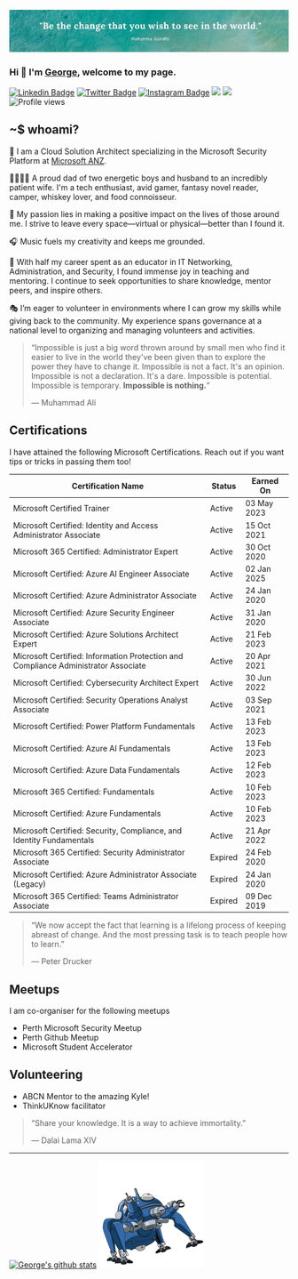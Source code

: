 ![](https://github.com/anothergeorgecoldham/anothergeorgecoldham/blob/main/images/header.jpg)
### Hi :beers: I'm [George](https://github.com/anothergeorgecoldham), welcome to my page.

[![Linkedin Badge](https://img.shields.io/badge/-LinkedIn-0e76a8?style=flat-square&logo=Linkedin&logoColor=white)](https://linkedin.com/in/georgecoldham)
[![Twitter Badge](https://img.shields.io/badge/-Twitter-00acee?style=flat-square&logo=Twitter&logoColor=white)](https://twitter.com/georgecoldham)
[![Instagram Badge](https://img.shields.io/badge/-Instagram-e4405f?style=flat-square&logo=Instagram&logoColor=white)](https://instagram.com/gcoldham/)
![](https://img.shields.io/github/last-commit/anothergeorgecoldham/anothergeorgecoldham?&style=flat-square)
![](https://img.shields.io/github/followers/anothergeorgecoldham?label=Follow&style=flat-square)
![Profile views](https://gpvc.arturio.dev/anothergeorgecoldham)
## ~$ whoami?
:office: I am a Cloud Solution Architect specializing in the Microsoft Security Platform at [Microsoft ANZ](https://www.microsoft.com).

:family_man_woman_boy_boy: A proud dad of two energetic boys and husband to an incredibly patient wife. I'm a tech enthusiast, avid gamer, fantasy novel reader, camper, whiskey lover, and food connoisseur.

:yellow_heart: My passion lies in making a positive impact on the lives of those around me. I strive to leave every space—virtual or physical—better than I found it.

:headphones: Music fuels my creativity and keeps me grounded.

:pray: With half my career spent as an educator in IT Networking, Administration, and Security, I found immense joy in teaching and mentoring. I continue to seek opportunities to share knowledge, mentor peers, and inspire others.

:performing_arts: I’m eager to volunteer in environments where I can grow my skills while giving back to the community. My experience spans governance at a national level to organizing and managing volunteers and activities.

>“Impossible is just a big word thrown around by small men who find it easier to live in the world they've been given than to explore the power they have to change it. Impossible is not a fact. It's an opinion. Impossible is not a declaration. It's a dare. Impossible is potential. Impossible is temporary. **Impossible is nothing.**”
>
>― Muhammad Ali

## Certifications

I have attained the following Microsoft Certifications.  Reach out if you want tips or tricks in passing them too!

| **Certification Name**                                                                 | **Status**   | **Earned On**       |
|-----------------------------------------------------------------------------------|----------|-----------------|
| Microsoft Certified Trainer                                                                           | Active   | 03 May 2023      |
| Microsoft Certified: Identity and Access Administrator Associate                 | Active   | 15 Oct 2021 |
| Microsoft 365 Certified: Administrator Expert                                    | Active   | 30 Oct 2020 |
| Microsoft Certified: Azure AI Engineer Associate                                 | Active   | 02 Jan 2025  |
| Microsoft Certified: Azure Administrator Associate                               | Active   | 24 Jan 2020 |
| Microsoft Certified: Azure Security Engineer Associate                           | Active   | 31 Jan 2020 |
| Microsoft Certified: Azure Solutions Architect Expert                            | Active   | 21 Feb 2023 |
| Microsoft Certified: Information Protection and Compliance Administrator Associate| Active   | 20 Apr 2021   |
| Microsoft Certified: Cybersecurity Architect Expert                              | Active   | 30 Jun 2022    |
| Microsoft Certified: Security Operations Analyst Associate                       | Active   | 03 Sep 2021|
| Microsoft Certified: Power Platform Fundamentals                                 | Active   | 13 Feb 2023|
| Microsoft Certified: Azure AI Fundamentals                                       | Active   | 13 Feb 2023|
| Microsoft Certified: Azure Data Fundamentals                                     | Active   | 12 Feb 2023|
| Microsoft 365 Certified: Fundamentals                                            | Active   | 10 Feb 2023|
| Microsoft Certified: Azure Fundamentals                                          | Active   | 10 Feb 2023|
| Microsoft Certified: Security, Compliance, and Identity Fundamentals             | Active   | 21 Apr 2022   |
| Microsoft 365 Certified: Security Administrator Associate                        | Expired  | 24 Feb 2020|
| Microsoft Certified: Azure Administrator Associate (Legacy)                      | Expired  | 24 Jan 2020 |
| Microsoft 365 Certified: Teams Administrator Associate                           | Expired  | 09 Dec 2019 |

>“We now accept the fact that learning is a lifelong process of keeping abreast of change. And the most pressing task is to teach people how to learn.”
>
>― Peter Drucker

## Meetups

I am co-organiser for the following meetups

- Perth Microsoft Security Meetup
- Perth Github Meetup
- Microsoft Student Accelerator

## Volunteering

- ABCN Mentor to the amazing Kyle!
- ThinkUKnow facilitator


>“Share your knowledge. It is a way to achieve immortality.” 
>
>― Dalai Lama XIV

--- 
[![George's github stats](https://github-readme-stats.vercel.app/api?username=anothergeorgecoldham&show_icons=true&theme=default&disable_animations=false)](https://github.com/anuraghazra/github-readme-stats)
     ![](https://github.com/anothergeorgecoldham/anothergeorgecoldham/blob/main/images/1608323561.gif)

